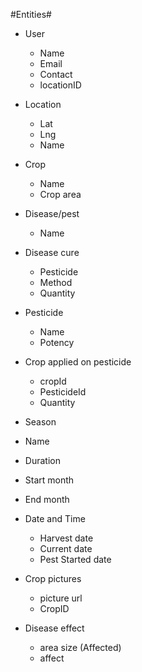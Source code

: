 #Entities#
- User  
   - Name
   - Email
   - Contact
   - locationID
- Location
  - Lat
  - Lng
  - Name
- Crop
  - Name
  - Crop area
- Disease/pest
  - Name 
- Disease cure
  - Pesticide
  - Method
  - Quantity
- Pesticide
  - Name
  - Potency
- Crop applied on pesticide
  - cropId
  - PesticideId
  - Quantity

- Season
 - Name
 - Duration
 - Start month
 - End month
- Date and Time
  - Harvest date
  - Current date
  - Pest Started date
- Crop pictures
  - picture url
  - CropID
- Disease effect
  - area size (Affected)
  - affect
